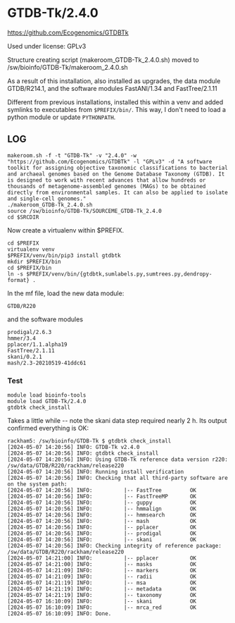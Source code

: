 GTDB-Tk/2.4.0
=============

<https://github.com/Ecogenomics/GTDBTk>

Used under license:
GPLv3


Structure creating script (makeroom_GTDB-Tk_2.4.0.sh) moved to /sw/bioinfo/GTDB-Tk/makeroom_2.4.0.sh

As a result of this installation, also installed as upgrades, the data module
GTDB/R214.1, and the software modules FastANI/1.34 and FastTree/2.1.11

Different from previous installations, installed this within a venv and added
symlinks to executables from `$PREFIX/bin/`. This way, I don't need to load a
python module or update `PYTHONPATH`.

LOG
---

    makeroom.sh -f -t "GTDB-Tk" -v "2.4.0" -w "https://github.com/Ecogenomics/GTDBTk" -l "GPLv3" -d "A software toolkit for assigning objective taxonomic classifications to bacterial and archaeal genomes based on the Genome Database Taxonomy (GTDB). It is designed to work with recent advances that allow hundreds or thousands of metagenome-assembled genomes (MAGs) to be obtained directly from environmental samples. It can also be applied to isolate and single-cell genomes."
    ./makeroom_GTDB-Tk_2.4.0.sh 
    source /sw/bioinfo/GTDB-Tk/SOURCEME_GTDB-Tk_2.4.0
    cd $SRCDIR

Now create a virtualenv within $PREFIX.

    cd $PREFIX
    virtualenv venv
    $PREFIX/venv/bin/pip3 install gtdbtk
    mkdir $PREFIX/bin
    cd $PREFIX/bin
    ln -s $PREFIX/venv/bin/{gtdbtk,sumlabels.py,sumtrees.py,dendropy-format} .

In the mf file, load the new data module:

    GTDB/R220

and the software modules

    prodigal/2.6.3
    hmmer/3.4
    pplacer/1.1.alpha19
    FastTree/2.1.11
    skani/0.2.1
    mash/2.3-20210519-41ddc61


### Test

    module load bioinfo-tools
    module load GTDB-Tk/2.4.0
    gtdbtk check_install

Takes a little while -- note the skani data step required nearly 2 h. Its output confirmed everything is OK:

    rackham5: /sw/bioinfo/GTDB-Tk $ gtdbtk check_install
    [2024-05-07 14:20:56] INFO: GTDB-Tk v2.4.0
    [2024-05-07 14:20:56] INFO: gtdbtk check_install
    [2024-05-07 14:20:56] INFO: Using GTDB-Tk reference data version r220: /sw/data/GTDB/R220/rackham/release220
    [2024-05-07 14:20:56] INFO: Running install verification
    [2024-05-07 14:20:56] INFO: Checking that all third-party software are on the system path:
    [2024-05-07 14:20:56] INFO:          |-- FastTree         OK
    [2024-05-07 14:20:56] INFO:          |-- FastTreeMP       OK
    [2024-05-07 14:20:56] INFO:          |-- guppy            OK
    [2024-05-07 14:20:56] INFO:          |-- hmmalign         OK
    [2024-05-07 14:20:56] INFO:          |-- hmmsearch        OK
    [2024-05-07 14:20:56] INFO:          |-- mash             OK
    [2024-05-07 14:20:56] INFO:          |-- pplacer          OK
    [2024-05-07 14:20:56] INFO:          |-- prodigal         OK
    [2024-05-07 14:20:56] INFO:          |-- skani            OK
    [2024-05-07 14:20:56] INFO: Checking integrity of reference package: /sw/data/GTDB/R220/rackham/release220
    [2024-05-07 14:21:00] INFO:          |-- pplacer          OK
    [2024-05-07 14:21:00] INFO:          |-- masks            OK
    [2024-05-07 14:21:09] INFO:          |-- markers          OK
    [2024-05-07 14:21:09] INFO:          |-- radii            OK
    [2024-05-07 14:21:19] INFO:          |-- msa              OK
    [2024-05-07 14:21:19] INFO:          |-- metadata         OK
    [2024-05-07 14:21:19] INFO:          |-- taxonomy         OK
    [2024-05-07 16:10:09] INFO:          |-- skani            OK
    [2024-05-07 16:10:09] INFO:          |-- mrca_red         OK
    [2024-05-07 16:10:09] INFO: Done.

